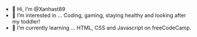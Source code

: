 - 👋 Hi, I’m @Xanhast89
- 👀 I’m interested in ... Coding, gaming, staying healthy and looking after my toddler!
- 🌱 I’m currently learning ... HTML, CSS and Javascript on freeCodeCamp.
<!---
Xanhast89/Xanhast89 is a ✨ special ✨ repository because its `README.md` (this file) appears on your GitHub profile.
You can click the Preview link to take a look at your changes.
--->
